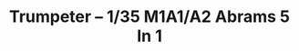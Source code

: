 ---
layout: product
title: "Trumpeter – 1/35 M1A1/A2 Abrams 5 In 1"
price: "3300" 
desc: "N/A"
img_path: "/assets/img/TRU01535.jpg"
brand: "N/A"
available: false
special_offer: false
new: false
soon: false
cat: "010000"
subcat: "013400"
subsubcat: "0N/A"
sifra: "TRU01535"
popular: true
---